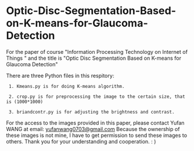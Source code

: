 # Optic-Disc-Segmentation-Based-on-K-means-for-Glaucoma-Detection
For the paper of course "Information Processing Technology on Internet of Things " and the title is "Optic Disc Segmentation Based on K-means for Glaucoma Detection"

There are three Python files in this respitory:

     1. Kmeans.py is for doing K-means algorithm.
     
     2. crop.py is for preprocessing the image to the certain size, that is (1000*1000)
     
     3. briandcontr.py is for adjusting the brightness and contrast.
     
For the access to the images provided in this paper, please contact Yufan WANG at email: yufanwang0703@gmail.com
Because the ownership of these images is not mine, I have to get permission to send these images to others.
Thank you for your understanding and cooperation. : )
